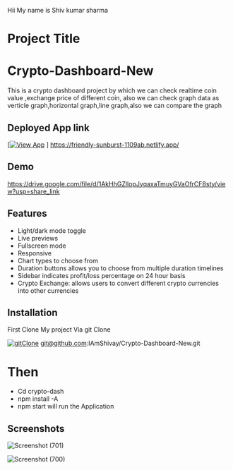 

Hii My name is Shiv kumar sharma 

# Project Title
# Crypto-Dashboard-New

This is a crypto dashboard project by which we can check realtime coin value ,exchange price of different coin, 
also we can check graph data as verticle graph,horizontal graph,line graph,also we can compare the graph
## Deployed App link

[[![View App](https://img.shields.io/badge/-View%20App-red)](git@github.com:IAmShivay/Crypto-Dashboard-New.git)
] 
https://friendly-sunburst-1109ab.netlify.app/
## Demo

https://drive.google.com/file/d/1AkHhGZlIopJyqaxaTmuyGVaOfrCF8sty/view?usp=share_link


## Features
- Light/dark mode toggle
- Live previews
- Fullscreen mode
- Responsive
- Chart types to choose from
- Duration buttons allows you to choose from multiple duration timelines
- Sidebar indicates profit/loss percentage on 24 hour basis
- Crypto Exchange: allows users to convert different crypto currencies into other currencies
## Installation
First Clone My project Via git Clone

[![gitClone](https://img.shields.io/badge/-git%20clone-red)](git@github.com:IAmShivay/Crypto-Dashboard-New.git)
git@github.com:IAmShivay/Crypto-Dashboard-New.git
# Then
- Cd crypto-dash
- npm install -A
- npm start 
will run the Application
## Screenshots

![Screenshot (701)](https://user-images.githubusercontent.com/109723638/209617571-c508914c-7e37-4efa-87ea-18b71fe4a2a8.png)

![Screenshot (700)](https://user-images.githubusercontent.com/109723638/209617579-4646f64e-0c45-4955-aadf-4501ff08ed6c.png)
